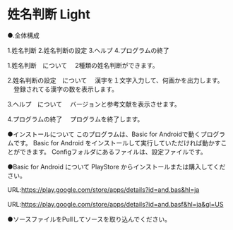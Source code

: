 # 姓名判断 Light
●.全体構成

1.姓名判断
2.姓名判断の設定
3.ヘルプ
4.プログラムの終了

1.姓名判断　について
　2種類の姓名判断ができます。

2.姓名判断の設定　について
　漢字を１文字入力して、何画かを出力します。
　登録されてる漢字の数を表示します。

3.ヘルプ　について
　バージョンと参考文献を表示させます。

4.プログラムの終了
　プログラムを終了します。

●インストールについて
このプログラムは、Basic for Androidで動くプログラムです。
Basic for Android をインストールして実行していただければ動かすことができます。
Configフォルダにあるファイルは、設定ファイルです。

●Basic for Android について
PlayStore からインストールまたは購入してください。

URL:https://play.google.com/store/apps/details?id=and.bas&hl=ja

URL:https://play.google.com/store/apps/details?id=and.basf&hl=ja&gl=US
　

●ソースファイルをPullしてソースを取り込んでください。

